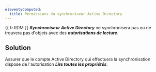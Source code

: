 ```yaml
---
eleventyComputed:
  title: Permissions du synchroniseur Active Directory
---
```

{{ fr.RDM }} ***Synchroniseur Active Directory*** ne synchronisera pas ou ne trouvera pas d'objets avec des ***autorisations de lecture***.
## Solution
Assurer que le compte Active Directory qui effectuera la synchronisation dispose de l'autorisation ***Lire toutes les propriétés***.

